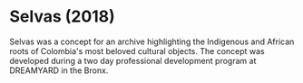 # Selvas (2018)
Selvas was a concept for an archive highlighting the Indigenous and African roots of Colombia's most beloved cultural objects. 
The concept was developed during a two day professional development program at DREAMYARD in the Bronx.
